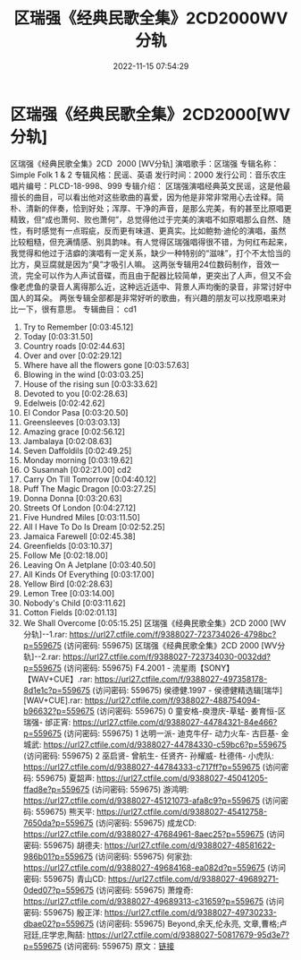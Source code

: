 ﻿---
title: 区瑞强《经典民歌全集》2CD2000WV分轨
date: 2022-11-15 07:54:29
categories: WAV车载音乐、镜像
tags: 华语中文
---
# 区瑞强《经典民歌全集》2CD2000[WV分轨]

区瑞强《经典民歌全集》2CD  2000 [WV分轨]
演唱歌手：区瑞强
专辑名称：Simple Folk 1 & 2
专辑风格：民谣、英语
发行时间：2000
发行公司：音乐农庄
唱片编号：PLCD-18-998、999
专辑介绍：
区瑞强演唱经典英文民谣，这是他最擅长的曲目，可以看出他对这些歌曲的喜爱，因为他是非常非常用心去诠释。简朴、清新的伴奏，恰到好处；浑厚、干净的声音，是那么完美，有的甚至比原唱更精致，但“成也萧何、败也萧何”，总觉得他过于完美的演唱不如原唱那么自然、随性，有时感觉有一点瑕疵，反而更有味道、更真实。比如鲍勃·迪伦的演唱，虽然比较粗糙，但充满情感、别具韵味。有人觉得区瑞强唱得很不错，为何红布起来，我觉得和他过于洁癖的演唱有一定关系，缺少一种特别的“滋味”，打个不太恰当的比方，臭豆腐就是因为“臭”才吸引人嘛。
这两张专辑用24位数码制作，音效一流，完全可以作为人声试音碟，而且由于配器比较简单，更突出了人声，但又不会像老虎鱼的录音人离得那么近，这种远近适中、背景人声均衡的录音，非常讨好中国人的耳朵。
两张专辑全部都是非常好听的歌曲，有兴趣的朋友可以找原唱来对比一下，很有意思。
专辑曲目：
cd1
01. Try to Remember
[0:03:45.12]
02. Today
[0:03:31.50]
03. Country roads
[0:02:44.63]
04. Over and over
[0:02:29.12]
05. Where have all the flowers gone
[0:03:57.63]
06. Blowing in the wind
[0:03:03.25]
07. House of the rising sun
[0:03:33.62]
08. Devoted to you
[0:02:28.63]
09. Edelweis
[0:02:42.62]
10. El Condor Pasa
[0:03:20.50]
11. Greensleeves
[0:03:03.13]
12. Amazing grace
[0:02:56.12]
13. Jambalaya
[0:02:08.63]
14. Seven Daffoldils
[0:02:49.25]
15. Monday morning
[0:03:19.62]
16. O Susannah
[0:02:21.00]
cd2
01. Carry On Till Tomorrow
[0:04:40.12]
02. Puff The Magic Dragon
[0:03:27.25]
03. Donna Donna
[0:03:20.63]
04. Streets Of London
[0:04:27.12]
05. Five Hundred Miles
[0:03:11.50]
06. All I Have To Do Is Dream
[0:02:52.25]
07. Jamaica Farewell
[0:02:45.38]
08. Greenfields
[0:03:10.37]
09. Follow Me
[0:02:18.00]
10. Leaving On A Jetplane
[0:03:40.50]
11. All Kinds Of Everything
[0:03:17.00]
12. Yellow Bird
[0:02:28.63]
13. Lemon Tree
[0:03:14.00]
14. Nobody's Child
[0:03:11.62]
15. Cotton Fields
[0:02:01.13]
16. We Shall Overcome
[0:05:15.25]
区瑞强《经典民歌全集》2CD 2000 [WV分轨]--1.rar: https://url27.ctfile.com/f/9388027-723734026-4798bc?p=559675
(访问密码: 559675)
区瑞强《经典民歌全集》2CD 2000 [WV分轨]--2.rar: https://url27.ctfile.com/f/9388027-723734030-0032dd?p=559675
(访问密码: 559675)
F4.2001 - 流星雨【SONY】【WAV+CUE】.rar: https://url27.ctfile.com/f/9388027-497358178-8d1e1c?p=559675
(访问密码: 559675)
侯德健.1997 - 侯德健精选辑[瑞华][WAV+CUE].rar: https://url27.ctfile.com/f/9388027-488754094-b96632?p=559675
(访问密码: 559675)
0 童安格-庾澄庆-草蜢- 姜育恒-区瑞强- 邰正宵: https://url27.ctfile.com/d/9388027-44784321-84e466?p=559675
(访问密码: 559675)
1 达明一派- 迪克牛仔- 动力火车- 古巨基- 金城武: https://url27.ctfile.com/d/9388027-44784330-c59bc6?p=559675
(访问密码: 559675)
2 巫启贤- 曾航生- 任贤齐- 孙耀威- 杜德伟- 小虎队: https://url27.ctfile.com/d/9388027-44784333-c717ff?p=559675
(访问密码: 559675)
夏韶声: https://url27.ctfile.com/d/9388027-45041205-ffad8e?p=559675
(访问密码: 559675)
游鸿明: https://url27.ctfile.com/d/9388027-45121073-afa8c9?p=559675
(访问密码: 559675)
熊天平: https://url27.ctfile.com/d/9388027-45412758-7650da?p=559675
(访问密码: 559675)
成龙CD: https://url27.ctfile.com/d/9388027-47684961-8aec25?p=559675
(访问密码: 559675)
胡德夫: https://url27.ctfile.com/d/9388027-48581622-986b01?p=559675
(访问密码: 559675)
何家劲: https://url27.ctfile.com/d/9388027-49684168-ea082d?p=559675
(访问密码: 559675)
青山CD: https://url27.ctfile.com/d/9388027-49689271-0ded07?p=559675
(访问密码: 559675)
萧煌奇: https://url27.ctfile.com/d/9388027-49689313-c31659?p=559675
(访问密码: 559675)
殷正洋: https://url27.ctfile.com/d/9388027-49730233-dbae02?p=559675
(访问密码: 559675)
Beyond,余天,伦永亮, 文章,曹格;卢冠廷,庄学忠,陶喆: https://url27.ctfile.com/d/9388027-50817679-95d3e7?p=559675
(访问密码: 559675)
原文：[链接](https://blog.sina.com.cn/s/blog_1647c7e760103108m.html)